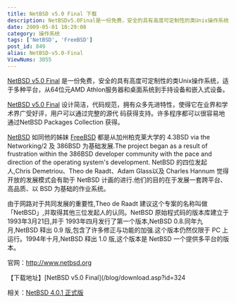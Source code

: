 ```yaml
---
title: NetBSD v5.0 Final 下载
description: NetBSDv5.0Final是一份免费，安全的具有高度可定制性的类Unix操作系统，适于多种平台，从64位元AMDAthlon服务器和桌面系统到手持设备和嵌入式设备。NetBSDv5.0Final设计简洁，代码规范，拥有众多先进特性，使得它在业界和学术界广受好评，用户可以通过完整的源代码获得支持。许多程序都可以很容易地通过NetBSDPackagesCollection获得。
date: 2009-05-01 10:29:08
category: 操作系统
tags: ['NetBSD', 'FreeBSD']
post_id: 849
alias: NetBSD-v5.0-Final
ViewNums: 3055
---
```


[NetBSD v5.0 Final](/blog/netbsd-v50-final) 是一份免费，安全的具有高度可定制性的类Unix操作系统，适于多种平台，从64位元AMD Athlon服务器和桌面系统到手持设备和嵌入式设备。

[NetBSD v5.0 Final](/blog/netbsd-v50-final) 设计简洁，代码规范，拥有众多先进特性，使得它在业界和学术界广受好评，用户可以通过完整的源代 码获得支持。许多程序都可以很容易地通过NetBSD Packages Collection 获得。

[NetBSD](/tags/NetBSD) 如同他的姊妹 [FreeBSD](/tags/FreeBSD) 都是从加州柏克莱大学的 4.3BSD via the Networking/2 及 386BSD 为基础发展.The project began as a result of frustration within the 386BSD developer community with the pace and direction of the operating system's development. NetBSD 的四位发起人,Chris Demetriou、Theo de Raadt、Adam Glass以及 Charles Hannum 觉得开放的发展模式会有助于 NetBSD 计画的进行.他们的目的在于发展一套跨平台、高品质、以 BSD 为基础的作业系统。

由于网路对于共同发展的重要性,Theo de Raadt 建议这个专案的名称叫做「NetBSD」,并取得其他三位发起人的认同。NetBSD 原始程式码的版本库建立于 1993年3月21日,并于 1993年四月发行了第一个版本,NetBSD 0.8.同年九月,NetBSD 释出 0.9 版,包含了许多修正与功能的加强.这个版本仍然仅限于 PC 上运行。1994年十月,NetBSD 释出 1.0 版,这个版本是 NetBSD 一个提供多平台的版本。

官网：<http://www.netbsd.org>

【下载地址】[NetBSD v5.0 Final](/blog/download.asp?id=324

相关：[NetBSD 4.0.1 正式版](/blog/netbsd-401)

